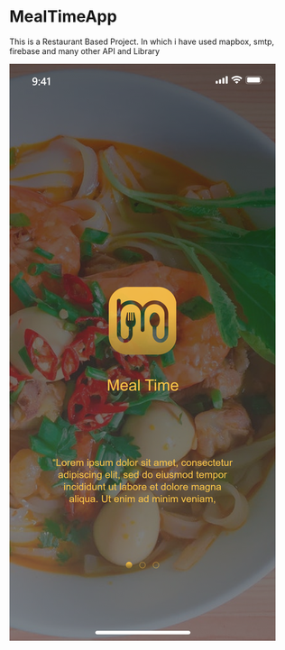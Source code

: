 # MealTimeApp
This is a Restaurant Based Project. In which i have used mapbox, smtp, firebase and many other API and Library

![alt text](https://raw.githubusercontent.com/zaidmunir11s/MealTimeApp/main/Mealtime/Start%20up%20Screen%20-%2001.png?raw=true)
